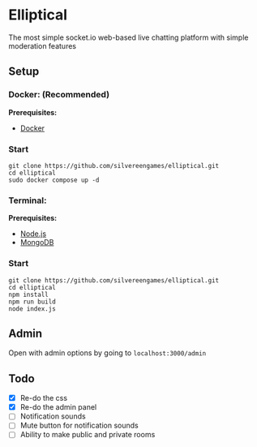 # Elliptical
The most simple socket.io web-based live chatting platform with simple moderation features

## Setup
### Docker: (Recommended)
**Prerequisites:**
- [Docker](https://docs.docker.com/engine/install/)
### Start
```
git clone https://github.com/silvereengames/elliptical.git
cd elliptical
sudo docker compose up -d
```
### Terminal:
**Prerequisites:**
- [Node.js](https://nodejs.org/)
- [MongoDB](https://www.mongodb.com/try/download/community-edition)
### Start
```
git clone https://github.com/silvereengames/elliptical.git
cd elliptical
npm install
npm run build
node index.js
```

## Admin
Open with admin options by going to `localhost:3000/admin`

## Todo
- [x] Re-do the css
- [x] Re-do the admin panel
- [ ] Notification sounds
- [ ] Mute button for notification sounds
- [ ] Ability to make public and private rooms
